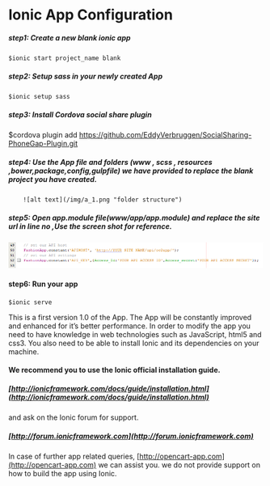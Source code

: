 # Ionic App Configuration 

##### step1:  Create a new blank ionic app 

    $ionic start project_name blank
	  
##### step2:  Setup sass in your newly created App
 
    $ionic setup sass 

##### step3:  Install Cordova social share plugin

 $cordova plugin add https://github.com/EddyVerbruggen/SocialSharing-PhoneGap-Plugin.git
	   
##### step4:  Use the App file and folders (www , scss , resources ,bower,package,config,gulpfile) we have provided to replace the blank project you have created.

		![alt text](/img/a_1.png "folder structure")
		
##### step5:  Open app.module file(www/app/app.module) and replace the site url in line no ,Use the screen shot for reference.

  ![alt text](/img/a_2.png "access configuration")

#### step6:  Run your app
    $ionic serve 


This is a first version 1.0 of the App. The App will be constantly improved and enhanced for it’s better performance. In order to modify the app you need to have knowledge in web technologies such as JavaScript, html5 and css3. You also need to be able to install Ionic and its dependencies on your machine. 

#### We recommend you to use the Ionic official installation guide.

##### [http://ionicframework.com/docs/guide/installation.html](http://ionicframework.com/docs/guide/installation.html)

 and ask on the Ionic forum for support.

##### [http://forum.ionicframework.com](http://forum.ionicframework.com)

In case of further app related queries, [http://opencart-app.com](http://opencart-app.com) we can assist you. we do not provide support on how to build the app using Ionic.